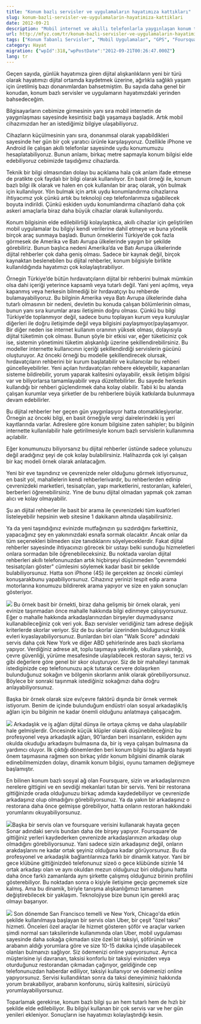 ```yaml
---
title: "Konum bazlı servisler ve uygulamaların hayatımıza kattıkları"
slug: konum-bazli-servisler-ve-uygulamalarin-hayatimiza-kattiklari
date: 2012-09-21
description: "Mobil internet ve akıllı telefonlarla yaygınlaşan konum tabanlı servislerin (Foursquare, Uber, Walk Score vb.) günlük hayatı nasıl kolaylaştırdığı, dijital rehberlerin önemi ve bu teknolojilerin sosyal etkileşimlere etkileri anlatılıyor."
url: http://mfyz.com/tr/konum-bazli-servisler-ve-uygulamalarin-hayatimiza-kattiklari/
tags: ["Konum Tabanlı Servisler", "Mobil Uygulamalar", "GPS", "Foursquare", "Uber", "Walk Score", "Akıllı Telefonlar", "Dijital Yaşam", "Coğrafi Konum"]
category: Hayat
migration: {"wpId":318,"wpPostDate":"2012-09-21T00:26:47.000Z"}
lang: tr
---
```


Geçen sayıda, günlük hayatımıza giren dijital alışkanlıkların yeni bir türü olarak hayatımızı dijital ortamda kaydetmek üzerine, ağırlıkla sağlıklı yaşam için üretilmiş bazı donanımlardan bahsetmiştim. Bu sayıda daha genel bir konudan, konum bazlı servisler ve uygulamarın hayatımızdaki yerinden bahsedeceğim.

Bilgisayarların cebimize girmesinin yanı sıra mobil internetin de yaygınlaşması sayesinde kesintisiz bağlı yaşamaya başladık. Artık mobil cihazımızdan her an istediğimiz bilgiye ulaşabiliyoruz.

Cihazların küçülmesinin yanı sıra, donanımsal olarak yapabildikleri sayesinde her gün bir çok yaratıcı ürünle karşılaşıyoruz. Özellikle iPhone ve Android ile çalışan akıllı telefonlar sayesinde uydu konumumuzu hesaplatabiliyoruz. Bunun anlamı, birkaç metre sapmayla konum bilgisi elde edebiliyoruz cebimizde taşıdığımız cihazlarda.

Teknik bir bilgi olmasından dolayı bu açıklama hala çok anlam ifade etmese de pratikte çok faydalı bir bilgi olarak kullanılıyor. En basit örneği ile, konum bazlı bilgi ilk olarak ve halen en çok kullanılan bir araç olarak, yön bulmak için kullanılıyor. Yön bulmak için artık uydu konumlandırma cihazlarına ihtiyacımız yok çünkü artık bu teknoloji cep telefonlarımıza sığabilecek boyuta indirildi. Çünkü eskiden uydu konumlandırma cihazlarıö daha çok askeri amaçlarla biraz daha büyük cihazlar olarak kullanılıyordu.

Konum bilgisinin elde edilebilirliği kolaylaştıkca, akıllı cihazlar için geliştirilen mobil uygulamalar bu bilgiyi kendi verilerine dahil etmeye ve buna yönelik birçok araç sunmaya başladı. Bunun örneklerini Türkiye’de çok fazla görmesek de Amerika ve Batı Avrupa ülkelerinde yaygın bir şekilde görebiliriz. Bunun başlıca nedeni Amerika’da ve Batı Avrupa ülkelerinde dijital rehberler çok daha geniş olması. Sadece bir kaynak değil, birçok kaynaktan beslenebilen bu dijital rehberler, konum bilgisiyle birlikte kullanıldığında hayatımızı çok kolaylaştırabiliyor.

Örnegin Türkiye’de bütün hırdavatçıların dijital bir rehberini bulmak mümkün olsa dahi içeriği yeterince kapsamlı veya tutarlı değil. Yani yeni açılmış, veya kapanmış veya herkesin bilmediği bir hırdavatçıyı bu rehberde bulamayabiliyoruz. Bu bilginin Amerika veya Batı Avrupa ülkelerinde daha tutarlı olmasının bir nedeni, devletin bu konuda çalışan bölümlerinin olması, bunun yanı sıra kurumlar arası iletişimin doğru olması. Çünkü bu bilgi Türkiye’de toplanmıyor değil, sadece bunu toplayan kurum veya kuruluşlar diğerleri ile doğru iletişimde değil veya bilgisini paylaşmıyor/paylaşamıyor. Bir diğer neden ise internet kullanım oranının yüksek olması, dolayısıyla dijital tüketimin çok olması. Bunun şöyle bir etkisi var, eğer tüketiciniz çok ise, sistemin yönetimini tüketim alışkanlığı üzerine şekillendirebilirsiniz. Bu modeller internette kullanıcının içeriği şekillendirdiği servislerin gücünü oluşturuyor. Az önceki örneği bu modelle şekillendirecek olursak, hırdavatçıların rehberini bir kurum başlatabilir ve kullanıcılar bu rehberi güncelleyebilirler. Yeni açılan hırdavatçıları rehbere ekleyebilir, kapananları sisteme bildirebilir, yorum yaparak kalitesini oylayabilir, eksik iletişim bilgisi var ve biliyorlarsa tamamlayabilir veya düzeltebilirler. Bu sayede herkesin kullandığı bir rehberi güçlendirmek daha kolay olabilir. Tabii ki bu alanda çalışan kurumlar veya şirketler de bu rehberlere büyük katkılarda bulunmaya devam edebilirler.

Bu dijital rehberler her geçen gün yaygınlaşıyor hatta otomatikleşiyorlar. Örnegin az önceki bilgi, en basit örneğiyle vergi dairelerindeki iş yeri kayıtlarında varlar. Adreslere göre konum bilgisine zaten sahipler; bu bilginin internette kullanılabilir hale getirilmesiyle konum bazlı servislerin kullanımına açılabilir.

Eğer konumunuzu biliyorsanız bu dijital rehberler üstünde sadece yolunuzu değil aradığınız şeyi de çok kolay bulabilirsiniz. Halihazırda çok iyi çalışan bir kaç modeli örnek olarak anlatacağım.

Yeni bir eve taşındınız ve çevrenizde neler olduğunu görmek istiyorsunuz, en basit yol, mahallelerin kendi rehberlerivardır, bu rehberlerden edinip çevrenizdeki marketleri, tesisatçıları, yapı marketlerini, restoranları, kafeleri, berberleri öğrenebilirsiniz. Yine de bunu dijital olmadan yapmak çok zaman alıcı ve kolay olmayabilir.

Şu an dijital rehberler ile basit bir arama ile çevrenizdeki tüm kuaförleri listeleyebilir hepsinin web sitesine 1 dakikanın altında ulaşabilirsiniz.

Ya da yeni taşındığınız evinizde mutfağınızın şu sızdırdığını farkettiniz, yapacağınız şey en yakınınızdaki esnafa sormak olacaktır. Ancak onlar da tüm seçenekleri bilmeden size tanıdıklarını söyelyeceklerdir. Fakat dijital rehberler sayesinde ihtiyacınızı görecek bir ustayı belki sunduğu hizmeletleri onlara sormadan bile öğrenebileceksiniz. Bu noktada varolan dijital rehberleri akıllı telefonunuzdan artık hiçbirşeyi düşünmeden "çevremdeki tesisatçıları göster" cümlesini söylemek kadar basit bir şekilde bulabiliyorsunuz. Hatta son iPhone (4S) ile gerçekten az önceki cümleyi konuşarakbunu yapabiliyorsunuz. Cihazınız yerinizi tespit edip arama motorlarına konumuzu bildirerek arama yapıyor ve size en yakın sonuçları gösteriyor.

![](/images/archive/tr/2012/09/walk-score.gif) Bu örnek basit bir örnekti, biraz daha gelişmiş bir örnek olarak, yeni evinize taşınmadan önce mahalle hakkında bilgi edinmeye çalışıyorsunuz. Eğer o mahalle hakkında arkadaşlarınızdan birşeyler duymadıysanız kullanabileceğiniz çok veri yok. Bazı servisler veridiğiniz tam adrese değişik kriterlerde skorlar veriyor. Siz de bu skorlar üzerinden buldugunuz kiralık evleri kıyaslayabiliyorsunuz. Bunlardan biri olan "Walk Score" adındaki servis daha çok New York ve diğer ABD şehirlerinde ares bazlı skorlama yapıyor. Verdiğiniz adrese ait, toplu taşımaya yakınlığı, okullara yakınlığı, çevre güvenliği, yürüme mesafesinde ulaşılabilecek restoran sayısı, terzi vs gibi değerlere göre genel bir skor oluşturuyor. Siz de bir mahalleyi tanımak istediginizde cep telefonunuzu açık tutarak cervere dolaşırken bulunduğunuz sokağın ve bölgenin skorlarını anlık olarak görebiliyorsunuz. Böylece bir sonraki taşınmak istediğiniz sokağınızı daha doğru anlayabiliyorsunuz.

Başka bir örnek olarak size ev/çevre faktörü dışında bir örnek vermek istiyorum. Benim de içinde bulunduğum endüstri olan sosyal arkadaşlık/iş ağları için bu bilginin ne kadar önemli olduğunu anlatmaya çalışacağım.

![](/images/archive/tr/2012/09/4sq-sticker.gif) Arkadaşlık ve iş ağları dijital dünya ile ortaya çıkmış ve daha ulaşılabilir hale gelmişlerdir. Öncesinde küçük klüpler olarak düşünebileceğiniz bu profesyonel veya arkadaşlık ağları, 90’lardan beri insanların, eskiden aynı okulda okuduğu arkadaşını bulmasına da, bir iş veya çalışan bulmasına da yardımcı oluyor. İlk çıktığı dönemlerden beri konum bilgisi bu ağlarda hayati önem taşımasına rağmen son birkaç yıldır konum bilgisini dinamik olarak edinebilmemizden dolayı, dinamik konum bilgisi, oyunu tamamen değişmeye başlamıştır.

En bilinen konum bazlı sosyal ağ olan Foursquare, sizin ve arkadaşlarınızın nerelere gittigini ve en sevdiği mekanlari tutan bir servis. Yeni bir restorana gittiğinizde orada olduğunuzu birkaç adımda kaydedebiliyor ve çevrenizde arkadaşınız olup olmadığını görebiliyorsunuz. Ya da yakın bir arkadaşınız o restorana daha önce gelmişse görebiliyor, hatta onların restoran hakkındaki yorumlarını okuyabiliyorsunuz.

![](/images/archive/tr/2012/09/sonar.gif)Başka bir servis olan ve foursquare verisini kullanarak hayata geçen Sonar adındaki servis bundan daha öte birşey yapıyor. Foursquare'de gittiğiniz yerleri kaydederken çevrenizde arkadaşlarınızın arkadaşı olup olmadığını görebiliyorsunuz. Yani sadece sizin arkadaşınız değil, onların arakdaşlarını ne kadar ortak şeyiniz olduğuna kadar görüyorsunuz. Bu da profesyonel ve arkadaşlık bağlantılarınıza farklı bir dinamik katıyor. Yani bir gece klübüne gittiğinizdeö telefonunuz sizeö o gece klübünde sizinle 14 ortak arkadaşı olan ve aynı okuldan mezun olduğunuz biri olduğunu hatta daha önce farklı zamanlarda aynı şirkette çalışmış olduğunuz birinin profilini gösterebiliyor. Bu noktadan sonra o kişiyle iletişime geçip geçmemek size kalmış. Ama bu dinamik, biriyle tanışma alışkanlığımızı tamamen değiştirebilecek bir yaklaşım. Teknolojiyse bize bunun için gerekli araç olmayı başarıyor.

![](/images/archive/tr/2012/09/uber.gif) Son dönemde San Francisco temelli ve New York, Chicago'da etkin şekilde kullanılmaya başlayan bir servis olan Uber, bir çeşit "özel taksi" hizmeti. Önceleri özel araçlar ile hizmet gösteren şöför ve araçlar varken şimdi normal sarı taksilerinde kullanımında olan Uber, mobil uygulaması sayesinde daha sokağa çıkmadan size özel bir taksiyi, şöförünün ve arabanın aldığı yorumlara göre ve size 10-15 dakika içinde ulaşabilecek olanları bulmanızı sağlıyor. Siz ödemenizi online yapıyorsunuz. Ayrıca müşterisine iyi davranan, taksisi konforlu bir taksiyi evinizden veya oturduğunuz restorandan çıkmadan çağırıyor, geldiğinde cep telefonunuzdan haberdar ediliyor, taksiyi kullanıyor ve ödemenizi online yapıyorsunuz. Servisi kullandıktan sonra da taksi deneyiminiz hakkında yorum bırakabiliyor, arabanın konforunu, sürüş kalitesini, sürücüyü yorumlayabiliyorsunuz.

Toparlamak gerekirse, konum bazlı bilgi şu an hem tutarlı hem de hızlı bir şekilde elde edilebiliyor. Bu bilgiyi kullanan bir çok servis var ve her gün yenileri ekleniyor. Sonuçların ise hayatımızı kolaylaştırdığı kesin.